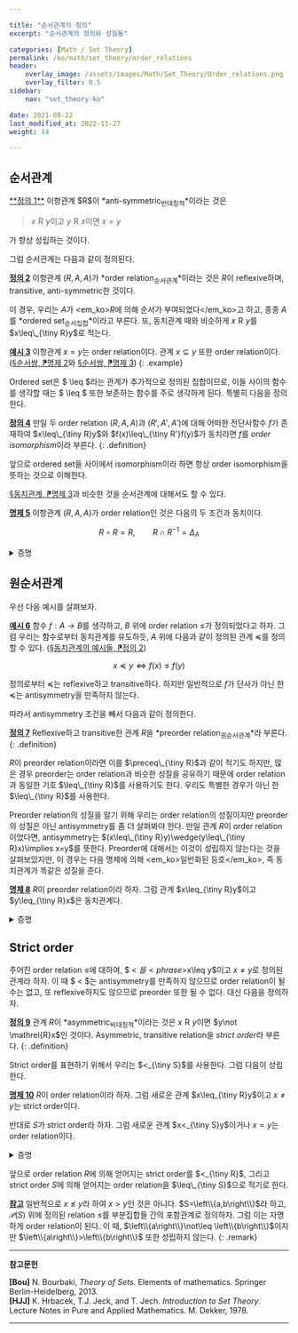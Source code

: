 ```yaml
---

title: "순서관계의 정의"
excerpt: "순서관계의 정의와 성질들"

categories: [Math / Set Theory]
permalink: /ko/math/set_theory/order_relations
header:
    overlay_image: /assets/images/Math/Set_Theory/Order_relations.png
    overlay_filter: 0.5
sidebar: 
    nav: "set_theory-ko"

date: 2021-08-22
last_modified_at: 2022-11-27
weight: 14

---
```


## 순서관계

<div class="definition" markdown="1">
<ins id="df1">**정의 1**</ins> 이항관계 $R$이 *anti-symmetric<sub>반대칭적</sub>*이라는 것은 

> $x\mathrel{R}y$이고 $y\mathrel{R}x$이면 $x=y$

가 항상 성립하는 것이다.
</div>

그럼 순서관계는 다음과 같이 정의된다. 

<div class="definition" markdown="1">

<ins id="df2">**정의 2**</ins>  이항관계 $(R,A,A)$가 *order relation<sub>순서관계</sub>*이라는 것은 $R$이 reflexive하며, transitive, anti-symmetric한 것이다.

</div>

이 경우, 우리는 $A$가 <em_ko>$R$에 의해 순서가 부여되었다</em_ko>고 하고, 종종 $A$를 *ordered set<sub>순서집합</sub>*이라고 부른다. 또, 동치관계 때와 비슷하게 $x\mathrel{R}y$를 $x\leq\_{\tiny R}y$로 적는다. 

<ins id="ex3">**예시 3**</ins> 이항관계 <phrase>$x=y$</phrase>는 order relation이다. 관계 <phrase>$x\subseteq y$</phrase> 또한 order relation이다. ([§순서쌍, ⁋명제 2](/ko/math/set_theory/ordered_pair#pp2)와 [§순서쌍, ⁋명제 3](/ko/math/set_theory/ordered_pair#pp3))
{: .example}

Ordered set은 $ \leq $라는 관계가 추가적으로 정의된 집합이므로, 이들 사이의 함수를 생각할 때는 $ \leq $ 또한 보존하는 함수를 주로 생각하게 된다. 특별히 다음을 정의한다.

<ins id="df4">**정의 4**</ins> 만일 두 order relation $(R, A, A)$과 $(R', A',A')$에 대해 어떠한 전단사함수 $f$가 존재하여 $x\leq\_{\tiny R}y$와 $f(x)\leq\_{\tiny R'}f(y)$가 동치라면 $f$를 *order isomorphism*이라 부른다. 
{: .definition}

앞으로 ordered set들 사이에서 isomorphism이라 하면 항상 order isomorphism을 뜻하는 것으로 이해한다. 

[§동치관계, ⁋명제 3](/ko/math/set_theory/equivalence_relations#pp3)과 비슷한 것을 순서관계에 대해서도 할 수 있다.

<div class="proposition" markdown="1">

<ins id="df5">**명제 5**</ins> 이항관계 $(R,A,A)$가 order relation인 것은 다음의 두 조건과 동치이다.

$$R\circ R=R,\qquad R\cap R^{-1}=\Delta_A$$

</div>
<details class="proof" markdown="1">
<summary>증명</summary>

첫 번째 조건이 transitivity와 동등한 것은 [§동치관계, ⁋명제 3](/ko/math/set_theory/equivalence_relations#pp3)의 증명에서 이미 살펴보았다. 두 번째 조건은 reflexive와 antisymmetry를 섞어둔 것이라는 것도 쉽게 보일 수 있다.

</details>

## 원순서관계

우선 다음 예시를 살펴보자.

<div class="example" markdown="1">

<ins id="ex6">**예시 6**</ins> 함수 $f:A\rightarrow B$를 생각하고, $B$ 위에 order relation $\leq$가 정의되었다고 하자. 그럼 우리는 함수로부터 동치관계를 유도하듯, $A$ 위에 다음과 같이 정의된 관계 $\preceq$를 정의할 수 있다. ([§동치관계의 예시들, ⁋정의 2](/ko/math/set_theory/examples_of_equivalence#df2))

$$x\preceq y\iff f(x)\leq f(y)$$

정의로부터 $\preceq$는 reflexive하고 transitive하다. 하지만 일반적으로 $f$가 단사가 아닌 한 $\preceq$는 antisymmetry을 만족하지 않는다.
</div>

따라서 antisymmetry 조건을 빼서 다음과 같이 정의한다.

<ins id="df7">**정의 7**</ins> Reflexive하고 transitive한 관계 $R$을 *preorder relation<sub>원순서관계</sub>*라 부른다.
{: .definition}

$R$이 preorder relation이라면 이를 $\preceq\_{\tiny R}$과 같이 적기도 하지만, 많은 경우 preorder는 order relation과 비슷한 성질을 공유하기 때문에 order relation과 동일한 기호 $\leq\_{\tiny R}$를 사용하기도 한다. 우리도 특별한 경우가 아닌 한 $\leq\_{\tiny R}$를 사용한다.

Preorder relation의 성질을 알기 위해 우리는 order relation의 성질이지만 preorder의 성질은 아닌 antisymmetry를 좀 더 살펴봐야 한다. 만일 관계 $R$이 order relation이었다면, antisymmetry는 $(x\leq\_{\tiny R}y)\wedge(y\leq\_{\tiny R}x)\implies x=y$를 뜻한다. Preorder에 대해서는 이것이 성립하지 않는다는 것을 살펴보았지만, 이 경우는 다음 명제에 의해 <em_ko>일반화된 등호</em_ko>, 즉 동치관계가 똑같은 성질을 준다. 

<div class="proposition" markdown="1">

<ins id="pp8">**명제 8**</ins>  $R$이 preorder relation이라 하자. 그럼 관계 <phrase>$x\leq_{\tiny R}y$이고 $y\leq_{\tiny R}x$</phrase>은 동치관계다.

</div>
<details class="proof" markdown="1">
<summary>증명</summary>
위의 관계를 $S$라 하자. 우리는 $S$가 reflexive, symmetric, transitive함을 보여야 한다. 우선 이 관계가 reflexive함은 자명하다. $R$이 preorder이므로, 임의의 $x$에 대해 $x\mathrel{R}x$가 항상 성립하기 때문이다. 한편, 임의의 $x$, $y$에 대하여 $x\mathrel{S}y$라 하자. 그럼 

$$x\mathrel{S}y\iff(x\leq_{\tiny R}y)\wedge(y\leq_{\tiny R}x)\iff(y\leq_{\tiny R}x)\wedge(x\leq_{\tiny R}y)\iff y\mathrel{S}x$$

이므로 $S$는 symmetric하다. 마지막으로 만일 $x\mathrel{S}y$, $y\mathrel{S}z$라면

$$\begin{aligned}  (x\mathrel{S}y)\wedge(y\mathrel{S}z)&\iff((x\leq_{\tiny R}y)\wedge(y\leq_{\tiny R}x))\wedge((y\leq_{\tiny R}z)\wedge(z\leq_{\tiny R}y))\\
  &\iff(x\leq_{\tiny R}y)\wedge(y\leq_{\tiny R}x)\wedge(y\leq_{\tiny R}z)\wedge(z\leq_{\tiny R}y)\\
  &\iff(x\leq_{\tiny R}y)\wedge(y\leq_{\tiny R}z)\wedge(z\leq_{\tiny R}y)\wedge(y\leq_{\tiny R}x)\\
  &\iff((x\leq_{\tiny R}y)\wedge(y\leq_{\tiny R}z))\wedge((z\leq_{\tiny R}y)\wedge(y\leq_{\tiny R}x))\\
  &\iff(x\leq_{\tiny R}z)\wedge(z\leq_{\tiny R}x)\\
  &\iff x\mathrel{S}z
\end{aligned}$$

이므로 $S$는 transitive하고, 따라서 $S$는 동치관계가 된다.
</details>

## Strict order

주어진 order relation $\leq$에 대하여, $ < $을 <phrase>$x\leq y$이고 $x\neq y$</phrase>로 정의된 관계라 하자. 이 때 $ < $는 antisymmetry를 만족하지 않으므로 order relation이 될 수는 없고, 또 reflexive하지도 않으므로 preorder 또한 될 수 없다. 대신 다음을 정의하자.

<ins id="df9">**정의 9**</ins> 관계 $R$이 *asymmetric<sub>비대칭적</sub>*이라는 것은 $x\mathrel{R}y$이면 $y\not \mathrel{R}x$인 것이다. Asymmetric, transitive relation을 *strict order*라 부른다.
{: .definition}

Strict order를 표현하기 위해서 우리는 $<_{\tiny S}$를 사용한다. 그럼 다음이 성립한다.

<div class="proposition" markdown="1">

<ins id="pp10">**명제 10**</ins>  $R$이 order relation이라 하자. 그럼 새로운 관계 <phrase>$x\leq_{\tiny R}y$이고 $x\neq y$</phrase>는 strict order이다.  

반대로 $S$가 strict order라 하자. 그럼 새로운 관계 <phrase>$x<_{\tiny S}y$이거나 $x=y$</phrase>는 order relation이다.
</div>

<details class="proof" markdown="1">
<summary>증명</summary>

우선 $R$이 order relation이라 하고, 새로운 relation $S$를 <phrase>$x\leq_{\tiny R}y$이고 $x\neq y$</phrase>으로 정의하자. Asymmetry를 보이기 위해 우리는 $x\mathrel{S}y$와 $y\mathrel{S}x$가 동시에 성립할 수 없음을 보여야 한다. $(x\mathrel{S}y)\wedge(y\mathrel{S}x)$를 풀어 쓰면 다음과 같다.
  
$$((x\leq_{\tiny R}y)\wedge(x\neq y))\wedge((y\leq_{\tiny R}x)\wedge(y\neq x))$$

그런데 이는 다음과 같이 쓸 수 있다.

$$((x\leq_{\tiny R}y)\wedge(y\leq_{\tiny R}x))\wedge(x\neq y)$$

이는 $R$의 antisymmetry에 의하여 $(x=y)\wedge(x\neq y)$이고, 이는 항상 거짓이므로 $x\mathrel{S} y$이면 $y\not\mathrel{S}x$이다.

반대로 $S$가 strict order라 하고, 새로운 relation $R$을 <phrase>$x<_{\tiny S}y$이거나 $x=y$</phrase>로 정의하자. 우선 $x=x$이므로, 뒤쪽 조건에 걸려 $x\mathrel{R}x$이다. Antisymmetry를 보이기 위해, $x\mathrel{R}y$와 $y\mathrel{R}x$가 성립한다고 가정하자. 그럼 

$$\begin{aligned}  
(x\mathrel{R}y)\wedge(y\mathrel{R}x)&\iff((x<_{\tiny S}y)\vee(x=y))\wedge((y<_{\tiny S}x)\vee(y=x))\\
   &\iff ((x<_{\tiny S}y)\wedge(y<_{\tiny S}x))\vee(x=y)
\end{aligned}$$

이다. Asymmetry에 의하여 $(x<\_{\tiny S}y)\wedge(y<\_{\tiny S}x)$는 불가능하므로, $(x\mathrel{R}y)\wedge(y\mathrel{R}x)$가 성립한다면 반드시 $x=y$가 성립한다. 마지막으로 transitivity을 보이기 위해 $x\mathrel{R}y$이고 $y\mathrel{R}z$라 하자. 그럼

$$\begin{aligned}
  (x\mathrel{R}y)\wedge(y\mathrel{R}z)&\iff ((x<_{\tiny S}y)\vee(x=y))\wedge((y<_{\tiny S}z)\vee(y=z))\\
  &\iff ((x<_{\tiny S}y)\wedge((y<_{\tiny S}z)\vee(y=z)))\vee((x=y)\wedge((y<_{\tiny S}z)\vee(y=z)))\\
  &\iff ((x<_{\tiny S}y)\wedge(y<_{\tiny S}z))\vee((x<_{\tiny S}y)\wedge(y=z))\\
  &\phantom{asdfghjkl}\vee((x=y)\wedge (y<_{\tiny S}z))\vee((x=y)\wedge(y=z))\\
  &\implies (x<_{\tiny S}z)\vee(x<_{\tiny S}z)\vee(x<_{\tiny S}z)\vee(x=y=z)\\
  &\iff x\mathrel{R}z
\end{aligned}$$

이므로 $R$은 transitive하다. 따라서 $R$은 order relation이 된다.
</details>

앞으로 order relation $R$에 의해 얻어지는 strict order를 $<_{\tiny R}$, 그리고 strict order $S$에 의해 얻어지는 order relation을 $\leq\_{\tiny S}$으로 적기로 한다.

<ins id="rmk1">**참고**</ins> 일반적으로 $x\not\leq y$라 하여 $x>y$인 것은 아니다. $S=\left\\{a,b\right\\}$라 하고, $\mathcal{P}(S)$ 위에 정의된 relation $\leq$를 부분집합들 간의 포함관계로 정의하자. 그럼 이는 자명하게 order relation이 된다. 이 때, $\left\\{a\right\\}\not\leq \left\\{b\right\\}$이지만 $\left\\{a\right\\}>\left\\{b\right\\}$ 또한 성립하지 않는다.
{: .remark}




---
**참고문헌**

**[Bou]** N. Bourbaki, <i>Theory of Sets</i>. Elements of mathematics. Springer Berlin-Heidelberg, 2013.  
**[HJJ]** K. Hrbacek, T.J. Jeck, and T. Jech. *Introduction to Set Theory*. Lecture Notes in Pure and Applied Mathematics. M. Dekker, 1978.  

---

